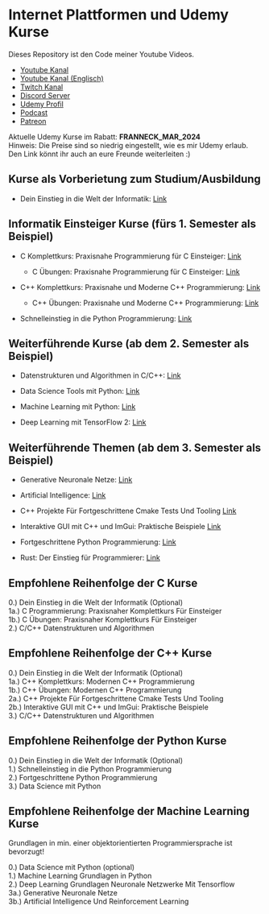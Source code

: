 # Internet Plattformen und Udemy Kurse

Dieses Repository ist den Code meiner Youtube Videos.

- [Youtube Kanal](https://www.youtube.com/user/FranneckLP)
- [Youtube Kanal (Englisch)](https://www.youtube.com/@franneckcs3798)
- [Twitch Kanal](https://www.twitch.tv/frannecklp)
- [Discord Server](https://discord.gg/vHzfaPz62H)
- [Udemy Profil](https://www.udemy.com/user/jan-schaffranek/)
- [Podcast](https://open.spotify.com/show/04MnQm6hVctf5z5I3g7otu)
- [Patreon](https://patreon.com/user?u=11874131)

Aktuelle Udemy Kurse im Rabatt: **FRANNECK_MAR_2024**  
Hinweis: Die Preise sind so niedrig eingestellt, wie es mir Udemy erlaub.  
Den Link könnt ihr auch an eure Freunde weiterleiten :)

## Kurse als Vorberietung zum Studium/Ausbildung

- Dein Einstieg in die Welt der Informatik:
[Link](https://www.udemy.com/course/dein-einstieg-in-die-welt-der-informatik/?couponCode=FRANNECK_MAR_2024)

## Informatik Einsteiger Kurse (fürs 1. Semester als Beispiel)

- C Komplettkurs: Praxisnahe Programmierung für C Einsteiger:
[Link](https://www.udemy.com/course/c-programmierung-praxisnaher-komplettkurs-fur-einsteiger/?couponCode=FRANNECK_MAR_2024)
  - C Übungen: Praxisnahe Programmierung für C Einsteiger:
[Link](https://www.udemy.com/course/c-ubungen-praxisnahe-programmierung-fur-anfanger/?couponCode=FRANNECK_MAR_2024)

- C++ Komplettkurs: Praxisnahe und Moderne C++ Programmierung:
[Link](https://www.udemy.com/course/der-komplettkurs-zur-modernen-c-programmierung/?couponCode=FRANNECK_MAR_2024)
  - C++ Übungen: Praxisnahe und Moderne C++ Programmierung:
[Link](https://www.udemy.com/course/c-ubungen-praxisnahe-und-moderne-c-programmierung/?couponCode=FRANNECK_MAR_2024)

- Schnelleinstieg in die Python Programmierung:
[Link](https://www.udemy.com/course/schnelleinstieg-in-die-python-programmierung-fur-anfanger/?couponCode=FRANNECK_MAR_2024)

## Weiterführende Kurse (ab dem 2. Semester als Beispiel)

- Datenstrukturen und Algorithmen in C/C++:
[Link](https://www.udemy.com/course/algorithmen-und-datenstrukturen-in-c/?couponCode=FRANNECK_MAR_2024)

- Data Science Tools mit Python:
[Link](https://www.udemy.com/course/data-science-tools-mit-python-numpy-pandas-matplotlib/?couponCode=FRANNECK_MAR_2024)

- Machine Learning mit Python:
[Link](https://www.udemy.com/course/machine-learning-grundlagen-mit-python-inkl-ai-einfuhrung/?couponCode=FRANNECK_MAR_2024)

- Deep Learning mit TensorFlow 2:
[Link](https://www.udemy.com/course/deep-learning-grundlagen-neuronale-netzwerke-mit-tensorflow/?couponCode=FRANNECK_MAR_2024)

## Weiterführende Themen (ab dem 3. Semester als Beispiel)

- Generative Neuronale Netze:
[Link](https://www.udemy.com/course/deep-learning-und-ai-generative-neural-networks-mit-python/?couponCode=FRANNECK_MAR_2024)

- Artificial Intelligence:
[Link](https://www.udemy.com/course/artificial-intelligence-und-reinforcement-learning-in-python/?couponCode=FRANNECK_MAR_2024)

- C++ Projekte Für Fortgeschrittene Cmake Tests Und Tooling
[Link](https://www.udemy.com/course/c-projekte-fur-fortgeschrittene-cmake-tests-und-tooling/?couponCode=FRANNECK_MAR_2024)

- Interaktive GUI mit C++ und ImGui: Praktische Beispiele
[Link](https://www.udemy.com/course/interaktive-gui-mit-c-und-imgui-praktische-beispiele/?couponCode=FRANNECK_MAR_2024)

- Fortgeschrittene Python Programmierung:
[Link](https://www.udemy.com/course/fortgeschrittene-python-programmierung/?couponCode=FRANNECK_MAR_2024)

- Rust: Der Einstieg für Programmierer:
[Link](https://www.udemy.com/course/rust-der-einstieg-fur-programmierer/?couponCode=FRANNECK_MAR_2024)

## Empfohlene Reihenfolge der C Kurse

0.) Dein Einstieg in die Welt der Informatik (Optional)  
1a.) C Programmierung: Praxisnaher Komplettkurs Für Einsteiger  
1b.) C Übungen: Praxisnaher Komplettkurs Für Einsteiger  
2.) C/C++ Datenstrukturen und Algorithmen  

## Empfohlene Reihenfolge der C++ Kurse

0.) Dein Einstieg in die Welt der Informatik (Optional)  
1a.) C++ Komplettkurs: Modernen C++ Programmierung  
1b.) C++ Übungen: Modernen C++ Programmierung  
2a.) C++ Projekte Für Fortgeschrittene Cmake Tests Und Tooling  
2b.) Interaktive GUI mit C++ und ImGui: Praktische Beispiele  
3.) C/C++ Datenstrukturen und Algorithmen  

## Empfohlene Reihenfolge der Python Kurse

0.) Dein Einstieg in die Welt der Informatik (Optional)  
1.) Schnelleinstieg in die Python Programmierung  
2.) Fortgeschrittene Python Programmierung  
3.) Data Science mit Python  

## Empfohlene Reihenfolge der Machine Learning Kurse

Grundlagen in min. einer objektorientierten Programmiersprache ist bevorzugt!  

0.) Data Science mit Python (optional)  
1.) Machine Learning Grundlagen in Python  
2.) Deep Learning Grundlagen Neuronale Netzwerke Mit Tensorflow  
3a.) Generative Neuronale Netze  
3b.) Artificial Intelligence Und Reinforcement Learning  
